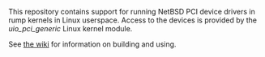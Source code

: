 This repository contains support for running NetBSD PCI device drivers
in rump kernels in Linux userspace.  Access to the devices is provided
by the _uio_pci_generic_ Linux kernel module.

See [the wiki](http://wiki.rumpkernel.org/Repo:-pci-userspace-linux)
for information on building and using.
